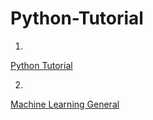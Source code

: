 # Python-Tutorial
1.
[Python Tutorial](https://github.com/alinemati45/Python-Tutorial/blob/main/Python%20Tutorial.ipynb)

2.
[Machine Learning General](https://github.com/alinemati45/Python-Tutorial/blob/main/Machine%20Learning%20General.ipynb)
